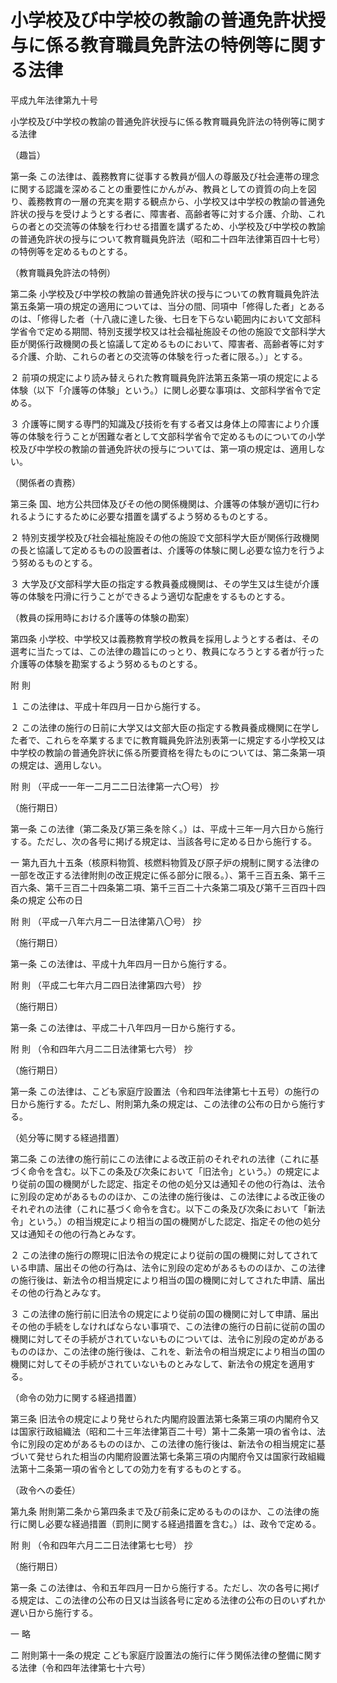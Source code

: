 # 小学校及び中学校の教諭の普通免許状授与に係る教育職員免許法の特例等に関する法律

平成九年法律第九十号

小学校及び中学校の教諭の普通免許状授与に係る教育職員免許法の特例等に関する法律

（趣旨）

第一条 この法律は、義務教育に従事する教員が個人の尊厳及び社会連帯の理念に関する認識を深めることの重要性にかんがみ、教員としての資質の向上を図り、義務教育の一層の充実を期する観点から、小学校又は中学校の教諭の普通免許状の授与を受けようとする者に、障害者、高齢者等に対する介護、介助、これらの者との交流等の体験を行わせる措置を講ずるため、小学校及び中学校の教諭の普通免許状の授与について教育職員免許法（昭和二十四年法律第百四十七号）の特例等を定めるものとする。

（教育職員免許法の特例）

第二条 小学校及び中学校の教諭の普通免許状の授与についての教育職員免許法第五条第一項の規定の適用については、当分の間、同項中「修得した者」とあるのは、「修得した者（十八歳に達した後、七日を下らない範囲内において文部科学省令で定める期間、特別支援学校又は社会福祉施設その他の施設で文部科学大臣が関係行政機関の長と協議して定めるものにおいて、障害者、高齢者等に対する介護、介助、これらの者との交流等の体験を行った者に限る。）」とする。

２ 前項の規定により読み替えられた教育職員免許法第五条第一項の規定による体験（以下「介護等の体験」という。）に関し必要な事項は、文部科学省令で定める。

３ 介護等に関する専門的知識及び技術を有する者又は身体上の障害により介護等の体験を行うことが困難な者として文部科学省令で定めるものについての小学校及び中学校の教諭の普通免許状の授与については、第一項の規定は、適用しない。

（関係者の責務）

第三条 国、地方公共団体及びその他の関係機関は、介護等の体験が適切に行われるようにするために必要な措置を講ずるよう努めるものとする。

２ 特別支援学校及び社会福祉施設その他の施設で文部科学大臣が関係行政機関の長と協議して定めるものの設置者は、介護等の体験に関し必要な協力を行うよう努めるものとする。

３ 大学及び文部科学大臣の指定する教員養成機関は、その学生又は生徒が介護等の体験を円滑に行うことができるよう適切な配慮をするものとする。

（教員の採用時における介護等の体験の勘案）

第四条 小学校、中学校又は義務教育学校の教員を採用しようとする者は、その選考に当たっては、この法律の趣旨にのっとり、教員になろうとする者が行った介護等の体験を勘案するよう努めるものとする。

附 則

１ この法律は、平成十年四月一日から施行する。

２ この法律の施行の日前に大学又は文部大臣の指定する教員養成機関に在学した者で、これらを卒業するまでに教育職員免許法別表第一に規定する小学校又は中学校の教諭の普通免許状に係る所要資格を得たものについては、第二条第一項の規定は、適用しない。

附 則 （平成一一年一二月二二日法律第一六〇号） 抄

（施行期日）

第一条 この法律（第二条及び第三条を除く。）は、平成十三年一月六日から施行する。ただし、次の各号に掲げる規定は、当該各号に定める日から施行する。

一 第九百九十五条（核原料物質、核燃料物質及び原子炉の規制に関する法律の一部を改正する法律附則の改正規定に係る部分に限る。）、第千三百五条、第千三百六条、第千三百二十四条第二項、第千三百二十六条第二項及び第千三百四十四条の規定 公布の日

附 則 （平成一八年六月二一日法律第八〇号） 抄

（施行期日）

第一条 この法律は、平成十九年四月一日から施行する。

附 則 （平成二七年六月二四日法律第四六号） 抄

（施行期日）

第一条 この法律は、平成二十八年四月一日から施行する。

附 則 （令和四年六月二二日法律第七六号） 抄

（施行期日）

第一条 この法律は、こども家庭庁設置法（令和四年法律第七十五号）の施行の日から施行する。ただし、附則第九条の規定は、この法律の公布の日から施行する。

（処分等に関する経過措置）

第二条 この法律の施行前にこの法律による改正前のそれぞれの法律（これに基づく命令を含む。以下この条及び次条において「旧法令」という。）の規定により従前の国の機関がした認定、指定その他の処分又は通知その他の行為は、法令に別段の定めがあるもののほか、この法律の施行後は、この法律による改正後のそれぞれの法律（これに基づく命令を含む。以下この条及び次条において「新法令」という。）の相当規定により相当の国の機関がした認定、指定その他の処分又は通知その他の行為とみなす。

２ この法律の施行の際現に旧法令の規定により従前の国の機関に対してされている申請、届出その他の行為は、法令に別段の定めがあるもののほか、この法律の施行後は、新法令の相当規定により相当の国の機関に対してされた申請、届出その他の行為とみなす。

３ この法律の施行前に旧法令の規定により従前の国の機関に対して申請、届出その他の手続をしなければならない事項で、この法律の施行の日前に従前の国の機関に対してその手続がされていないものについては、法令に別段の定めがあるもののほか、この法律の施行後は、これを、新法令の相当規定により相当の国の機関に対してその手続がされていないものとみなして、新法令の規定を適用する。

（命令の効力に関する経過措置）

第三条 旧法令の規定により発せられた内閣府設置法第七条第三項の内閣府令又は国家行政組織法（昭和二十三年法律第百二十号）第十二条第一項の省令は、法令に別段の定めがあるもののほか、この法律の施行後は、新法令の相当規定に基づいて発せられた相当の内閣府設置法第七条第三項の内閣府令又は国家行政組織法第十二条第一項の省令としての効力を有するものとする。

（政令への委任）

第九条 附則第二条から第四条まで及び前条に定めるもののほか、この法律の施行に関し必要な経過措置（罰則に関する経過措置を含む。）は、政令で定める。

附 則 （令和四年六月二二日法律第七七号） 抄

（施行期日）

第一条 この法律は、令和五年四月一日から施行する。ただし、次の各号に掲げる規定は、この法律の公布の日又は当該各号に定める法律の公布の日のいずれか遅い日から施行する。

一 略

二 附則第十一条の規定 こども家庭庁設置法の施行に伴う関係法律の整備に関する法律（令和四年法律第七十六号）
